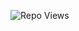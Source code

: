 ![Repo Views]([https://github.com/sawwqib/Movie-Verse/graphs](https://count.getloli.com/@movie?name=movie&theme=random&padding=7&offset=0&align=top&scale=1&pixelated=1&darkmode=auto))

